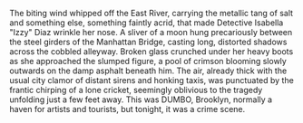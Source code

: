 The biting wind whipped off the East River, carrying the metallic tang of salt and something else, something faintly acrid, that made Detective Isabella "Izzy" Diaz wrinkle her nose.  A sliver of a moon hung precariously between the steel girders of the Manhattan Bridge, casting long, distorted shadows across the cobbled alleyway.  Broken glass crunched under her heavy boots as she approached the slumped figure, a pool of crimson blooming slowly outwards on the damp asphalt beneath him.  The air, already thick with the usual city clamor of distant sirens and honking taxis, was punctuated by the frantic chirping of a lone cricket, seemingly oblivious to the tragedy unfolding just a few feet away. This was DUMBO, Brooklyn, normally a haven for artists and tourists, but tonight, it was a crime scene.
